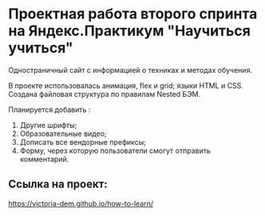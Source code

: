 # Проектная работа второго спринта на Яндекс.Практикум "Научиться учиться"
Одностраничный сайт с информацией о техниках и методах обучения.

В проекте использовалась анимация, flex и grid; языки HTML и CSS. Создана файловая структура по правилам Nested БЭМ.

Планируется добавить :
1. Другие шрифты;
2. Образовательные видео;
3. Дописать все вендорные префиксы;
4. Форму, через которую пользователи смогут отправить комментарий.

## Сcылка на проект:

https://victoria-dem.github.io/how-to-learn/
